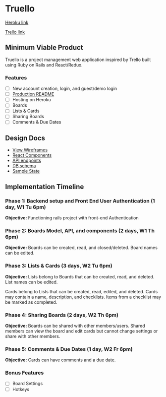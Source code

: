 # Truello

[Heroku link][heroku]

[Trello link][trello]

[heroku]: http://www.herokuapp.com
[trello]: https://trello.com/b/TsgVCryN/truello

## Minimum Viable Product

Truello is a project management web application inspired by Trello built
using Ruby on Rails and React/Redux.

### Features
- [ ] New account creation, login, and guest/demo login
- [ ] [Production README](../README.md)
- [ ] Hosting on Heroku
- [ ] Boards
- [ ] Lists & Cards
- [ ] Sharing Boards
- [ ] Comments & Due Dates

## Design Docs
* [View Wireframes][wireframes]
* [React Components][components]
* [API endpoints][api-endpoints]
* [DB schema][schema]
* [Sample State][sample-state]

[wireframes]: wireframes
[components]: component-hierarchy.md
[sample-state]: sample-state.md
[api-endpoints]: api-endpoints.md
[schema]: schema.md

## Implementation Timeline

### Phase 1: Backend setup and Front End User Authentication (1 day, W1 Tu 6pm)

**Objective:** Functioning rails project with front-end Authentication

### Phase 2: Boards Model, API, and components (2 days, W1 Th 6pm)

**Objective:** Boards can be created, read, and closed/deleted.
Board names can be edited.

### Phase 3: Lists & Cards (3 days, W2 Tu 6pm)

**Objective:** Lists belong to Boards that can be created, read, and deleted.
List names can be edited.

Cards belong to Lists that can be created, read, edited, and deleted.
Cards may contain a name, description, and checklists.
Items from a checklist may be marked as completed.

### Phase 4: Sharing Boards (2 days, W2 Th 6pm)

**Objective:** Boards can be shared with other members/users.
Shared members can view the board and edit cards but cannot change settings or share with other members.

### Phase 5: Comments & Due Dates (1 day, W2 Fr 6pm)

**Objective:** Cards can have comments and a due date.

### Bonus Features
- [ ] Board Settings
- [ ] Hotkeys
